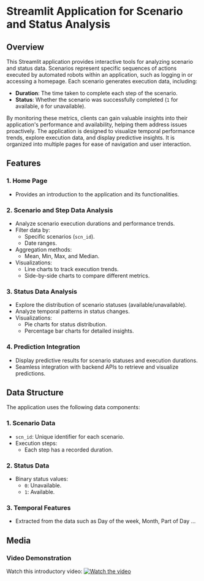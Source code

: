 # Streamlit Application for Scenario and Status Analysis

## Overview
This Streamlit application provides interactive tools for analyzing scenario and status data. Scenarios represent specific sequences of actions executed by automated robots within an application, such as logging in or accessing a homepage. Each scenario generates execution data, including:
- **Duration**: The time taken to complete each step of the scenario.
- **Status**: Whether the scenario was successfully completed (`1` for available, `0` for unavailable).

By monitoring these metrics, clients can gain valuable insights into their application's performance and availability, helping them address issues proactively. The application is designed to visualize temporal performance trends, explore execution data, and display predictive insights. It is organized into multiple pages for ease of navigation and user interaction.

## Features
### 1. **Home Page**
- Provides an introduction to the application and its functionalities.

### 2. **Scenario and Step Data Analysis**
- Analyze scenario execution durations and performance trends.
- Filter data by:
  - Specific scenarios (`scn_id`).
  - Date ranges.
- Aggregation methods:
  - Mean, Min, Max, and Median.
- Visualizations:
  - Line charts to track execution trends.
  - Side-by-side charts to compare different metrics.

### 3. **Status Data Analysis**
- Explore the distribution of scenario statuses (available/unavailable).
- Analyze temporal patterns in status changes.
- Visualizations:
  - Pie charts for status distribution.
  - Percentage bar charts for detailed insights.

### 4. **Prediction Integration**
- Display predictive results for scenario statuses and execution durations.
- Seamless integration with backend APIs to retrieve and visualize predictions.

## Data Structure
The application uses the following data components:

### 1. **Scenario Data**
- `scn_id`: Unique identifier for each scenario.
- Execution steps:
  - Each step has a recorded duration.

### 2. **Status Data**
- Binary status values:
  - `0`: Unavailable.
  - `1`: Available.

### 3. **Temporal Features**
- Extracted from the data such as Day of the week, Month, Part of Day ...

<!-- ## Setup and Installation
1. Clone the repository:
   ```bash
   git clone <repository-url>
   ```
2. Navigate to the project directory:
   ```bash
   cd streamlit-application
   ```
3. Install the required dependencies:
   ```bash
   pip install -r requirements.txt
   ```
4. Run the application:
   ```bash
   streamlit run home.py
   ``` -->

<!-- ## Usage Instructions
1. Start the application and navigate through the pages using the sidebar.
2. On the **Scenario and Step Data Analysis** page:
   - Select a scenario and date range to view execution trends.
3. On the **Status Data Analysis** page:
   - View status distributions and analyze temporal patterns.
4. Visualize predictive results on the relevant pages. -->

## Media

### Video Demonstration
Watch this introductory video: 
[![Watch the video](https://img.youtube.com/vi/IFdqrQ-Bj1Y/0.jpg)](https://www.youtube.com/watch?v=IFdqrQ-Bj1Y)



